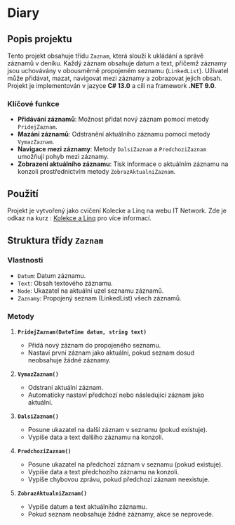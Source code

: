 # Diary
## Popis projektu
Tento projekt obsahuje třídu `Zaznam`, která slouží k ukládání a správě záznamů v deníku. Každý záznam obsahuje datum a text, přičemž záznamy jsou uchovávány v obousměrně propojeném seznamu (`LinkedList`). Uživatel může přidávat, mazat, navigovat mezi záznamy a zobrazovat jejich obsah.
Projekt je implementován v jazyce **C# 13.0** a cílí na framework **.NET 9.0**.
### Klíčové funkce
- **Přidávání záznamů**: Možnost přidat nový záznam pomocí metody `PridejZaznam`.
- **Mazání záznamů**: Odstranění aktuálního záznamu pomocí metody `VymazZaznam`.
- **Navigace mezi záznamy**: Metody `DalsiZaznam` a `PredchoziZaznam` umožňují pohyb mezi záznamy.
- **Zobrazení aktuálního záznamu**: Tisk informace o aktuálním záznamu na konzoli prostřednictvím metody `ZobrazAktualniZaznam`.

## Použití
Projekt je vytvořený jako cvičení Kolecke a Linq na webu IT Network. 
Zde je odkaz na kurz : [Kolekce a Linq](https://www.itnetwork.cz/csharp/kolekce-a-linq/c-sharp-tutorial-uvod-do-kolekci-a-genericita) pro více informací.

## Struktura třídy `Zaznam`
### Vlastnosti
- `Datum`: Datum záznamu.
- `Text`: Obsah textového záznamu.
- `Node`: Ukazatel na aktuální uzel seznamu záznamů.
- `Zaznamy`: Propojený seznam (LinkedList) všech záznamů.

### Metody
1. **`PridejZaznam(DateTime datum, string text)`**
    - Přidá nový záznam do propojeného seznamu.
    - Nastaví první záznam jako aktuální, pokud seznam dosud neobsahuje žádné záznamy.

2. **`VymazZaznam()`**
    - Odstraní aktuální záznam.
    - Automaticky nastaví předchozí nebo následující záznam jako aktuální.

3. **`DalsiZaznam()`**
    - Posune ukazatel na další záznam v seznamu (pokud existuje).
    - Vypíše data a text dalšího záznamu na konzoli.

4. **`PredchoziZaznam()`**
    - Posune ukazatel na předchozí záznam v seznamu (pokud existuje).
    - Vypíše data a text předchozího záznamu na konzoli.
    - Vypíše chybovou zprávu, pokud předchozí záznam neexistuje.

5. **`ZobrazAktualniZaznam()`**
    - Vypíše datum a text aktuálního záznamu.
    - Pokud seznam neobsahuje žádné záznamy, akce se neprovede.
